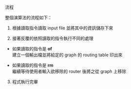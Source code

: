 流程  
  
整個演算法的流程如下：  

1. 根據讀取指令讀取 input file 並將其中的資訊儲存下來  
  
2. 接著反覆的依照讀取的指令執行不同的處理
 + 如果讀取的指令是 **of**  
建立一個輸出檔並將給定的 graph 的 routing table 印出來  
  
 + 如果讀取的指令是 **rm**  
繼續等待使用者輸入欲移除的 router 後將之從 graph 上移除  

3.   程式執行完畢
